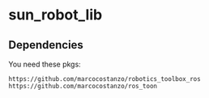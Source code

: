 # sun_robot_lib

## Dependencies
You need these pkgs:

```
https://github.com/marcocostanzo/robotics_toolbox_ros
https://github.com/marcocostanzo/ros_toon
```
